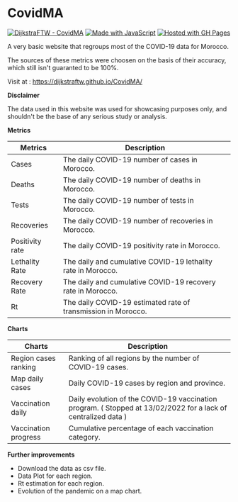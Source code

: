 # CovidMA

[![DijkstraFTW - CovidMA](https://img.shields.io/badge/DijkstraFTW-CovidMA-2ea44f)](https://github.com/DijkstraFTW/CovidMA)  [![Made with JavaScript](https://img.shields.io/badge/Made_with-JavaScript-blue?logo=javascript&logoColor=white)](https://www.javascript.com/ "Go to JavaScript homepage") [![Hosted with GH Pages](https://img.shields.io/badge/Hosted_with-GitHub_Pages-blue?logo=github&logoColor=white)](https://pages.github.com/ "Go to GitHub Pages homepage")



A very basic website that regroups most of the COVID-19 data for Morocco. 

The sources of these metrics were choosen on the basis of their accuracy, which still isn't guaranted to be 100%.

Visit at : https://dijkstraftw.github.io/CovidMA/

**Disclaimer**

The data used in this website was used for showcasing purposes only, and shouldn't be the base of any serious study or analysis.

**Metrics**

| Metrics | Description   |
|--|--|
| Cases | The daily COVID-19 number of cases in Morocco. |
| Deaths | The daily COVID-19 number of deaths in Morocco. |
|Tests  | The daily COVID-19 number of tests in Morocco. |
|Recoveries|  The daily COVID-19 number of recoveries in Morocco.|
|Positivity rate  | The daily COVID-19 positivity rate in Morocco. |
|Lethality Rate  | The daily and cumulative COVID-19 lethality rate in Morocco. |
|Recovery Rate| The daily and cumulative COVID-19 recovery rate in Morocco. |
|Rt| The daily COVID-19 estimated rate of transmission in Morocco. |


**Charts**

|Charts|Description  |
|--|--|
| Region cases ranking | Ranking of all regions by the number of COVID-19 cases. |
| Map daily cases | Daily COVID-19 cases by region and province. |
| Vaccination daily| Daily evolution of the COVID-19 vaccination program. ( Stopped at 13/02/2022 for a lack of centralized data )|
| Vaccination progress | Cumulative percentage of each vaccination category. |



**Further improvements**

 - Download the data as csv file.
 - Data Plot for each region.
 - Rt estimation for each region.
 - Evolution of the pandemic on a map chart.
